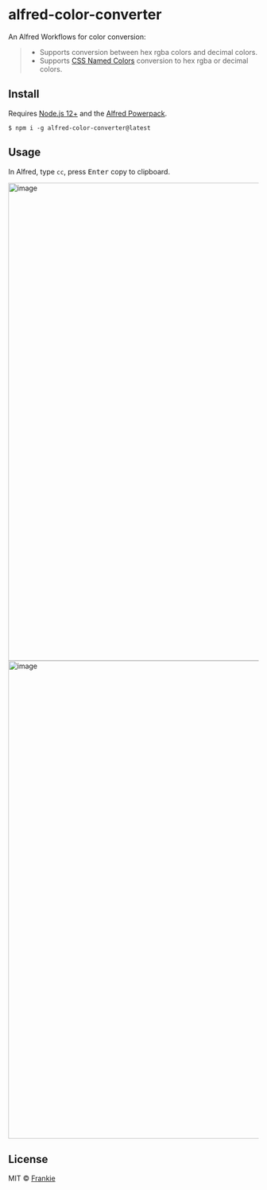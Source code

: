 # alfred-color-converter

An Alfred Workflows for color conversion:

> - Supports conversion between hex rgba colors and decimal colors.
> - Supports [CSS Named Colors](https://drafts.csswg.org/css-color/#named-colors) conversion to hex rgba or decimal colors.

## Install

Requires [Node.js 12+](https://nodejs.org) and the [Alfred Powerpack](https://www.alfredapp.com/powerpack/).

```shell
$ npm i -g alfred-color-converter@latest
```

## Usage

In Alfred, type `cc`, press <kbd>Enter</kbd> copy to clipboard.

<img width="960" alt="image" src="https://user-images.githubusercontent.com/26947203/169664915-26bfbbd6-d782-4f1e-a610-87beb90ea3e1.png">
<img width="960" alt="image" src="https://user-images.githubusercontent.com/26947203/169665295-aa150ec2-c36e-49f9-bd2c-8246b025e6cd.png">

## License

MIT © [Frankie](https://github.com/toFrankie/alfred-color-converter/blob/main/license)
